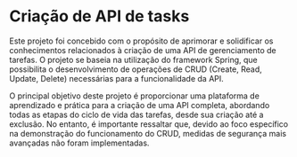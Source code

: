 <h1>Criação de API de tasks</h1>
Este projeto foi concebido com o propósito de aprimorar e solidificar os conhecimentos relacionados à criação de uma API de gerenciamento de tarefas. O projeto se baseia na utilização do framework Spring, que possibilita o desenvolvimento de operações de CRUD (Create, Read, Update, Delete) necessárias para a funcionalidade da API. 

O principal objetivo deste projeto é proporcionar uma plataforma de aprendizado e prática para a criação de uma API completa, abordando todas as etapas do ciclo de vida das tarefas, desde sua criação até a exclusão. No entanto, é importante ressaltar que, devido ao foco específico na demonstração do funcionamento do CRUD, medidas de segurança mais avançadas não foram implementadas.
